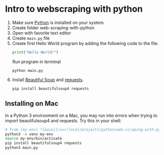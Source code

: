 # Intro to webscraping with python

1. Make sure [Python](https://www.python.org/) is installed on your system.
2. Create folder web-scraping-with-python
3. Open with favorite text editor
4. Create `main.py` file
5. Create first Hello World program by adding the following code to the file.
    ```python
    print("Hello World!")
    ```
    Run program in terminal
    ```linux
    python main.py    
    ```
6. Install [Beautiful Soup](https://beautiful-soup-4.readthedocs.io/en/latest/#installing-beautiful-soup) and [requests](https://pypi.org/project/requests/).
    ```linux
    pip install beautifulsoup4 requests
    ```

## Installing on Mac

In a Python 3 environment on a Mac, you may run into errors when trying to import beautifulsoup4 and requests.  Try this in your shell:

```bash
# from (my-env) *[main][/usr/local/projects/python/web-scraping-with-python]$
python3 -m venv my-env
source my-env/bin/activate
pip install beautifulsoup4 requests
python3 main.py
```

